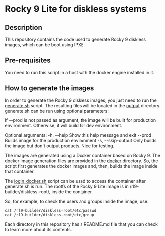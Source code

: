 # Rocky 9 Lite for diskless systems

## Description

This repository contains the code used to generate Rocky 9 diskless images, which can be boot using IPXE.

## Pre-requisites

You need to run this script in a host with the docker engine installed in it.

## How to generate the images

In order to generate the Rocky 9 diskless images, you just need to run the [generate.sh](generate.sh) script. The resulting files will be located in the [output](output) directory. generate.sh can be run using optional parameters:

If --prod is not passed as argument, the image will be built for production environment. Otherwise, it will build for dev environment.

Optional arguments:
  -h, --help                  Show this help message and exit
  --prod                      Builds image for the production environment
  -s, --skip-output           Only builds the image but don't output products. Nice for testing.

The images are generated using a Docker container based on Rocky 9. The docker image generation files are provided in the [docker](docker) directory. So, the script first generates the docker images and, then, builds the image inside that container.

The [login_docker.sh](login_docker.sh) script can be used to access the container after generate.sh is run. The rootfs of the Rocky 9 Lite image is in /rl9-builder/diskless-root/, inside the container.

So, for example, to check the users and groups inside the image, use:
```
cat /rl9-builder/diskless-root/etc/passwd
cat /rl9-builder/diskless-root/etc/group
```

Each directory in this repository has a README.md file that you can check to learn more about its contents.
